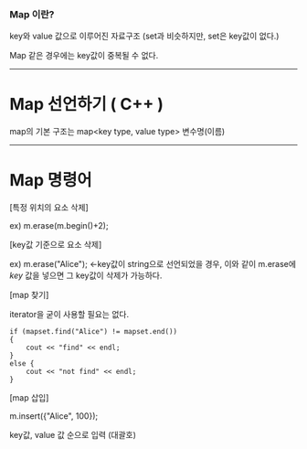 ### Map 이란?



key와 value 값으로 이루어진 자료구조 
(set과 비슷하지만, set은 key값이 없다.)

Map 같은 경우에는 key값이 중복될 수 없다.




---------------------


# Map 선언하기 ( C++ )

map의 기본 구조는 map<key type, value type> 변수명(이름) 

------------------------

# Map 명령어

[특정 위치의 요소 삭제]

ex)
m.erase(m.begin()+2);

[key값 기준으로 요소 삭제]

ex)
m.erase("Alice"); <-key값이 string으로 선언되었을 경우, 이와 같이 m.erase에 *key* 값을 넣으면 그 key값이 삭제가 가능하다.


[map 찾기]

iterator을 굳이 사용할 필요는 없다.

	if (mapset.find("Alice") != mapset.end()) 
	{
		cout << "find" << endl;
	}
	else {
		cout << "not find" << endl;
	}

[map 삽입]

m.insert({"Alice", 100});

key값, value 값 순으로 입력 (대괄호)
